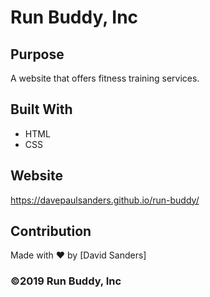 # Run Buddy, Inc

## Purpose

A website that offers fitness training services.

## Built With

- HTML
- CSS

## Website

https://davepaulsanders.github.io/run-buddy/

## Contribution

Made with ❤️ by [David Sanders]

### ©️2019 Run Buddy, Inc
